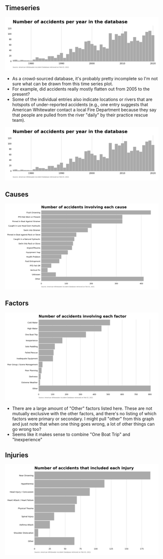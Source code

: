 ## Timeseries
![Number of accidents per year in the database](https://github.com/wckoeppen/whitewater-accidents/blob/main/outputs/latest-ts-count.png)
- As a crowd-sourced database, it's probably pretty incomplete so I'm not sure what can be drawn from this time series plot.
- For example, did accidents really mostly flatten out from 2005 to the present?
- Some of the individual entries also indicate locations or rivers that are hotspots of under-reported accidents (e.g., one entry suggests that American Whitewater contact a local Fire Department because they say that people are pulled from the river "daily" by their practice rescue team).

![Number of fatalities per year in the database](https://github.com/wckoeppen/whitewater-accidents/blob/main/outputs/latest-fatal-ts-count.png)

## Causes
![Number of accidents by cause](https://github.com/wckoeppen/whitewater-accidents/blob/main/outputs/latest-cause-count.png)

## Factors
![Number of accidents involving each factor](https://github.com/wckoeppen/whitewater-accidents/blob/main/outputs/latest-factor-count.png)

- There are a large amount of "Other" factors listed here. These are not mutually exclusive with the other factors, and there's no listing of which factors were primary or secondary. I might pull "other" from this graph and just note that when one thing goes wrong, a lot of other things can go wrong too?
- Seems like it makes sense to combine "One Boat Trip" and "Inexperience"

## Injuries
![Number of accidents that included each injury](https://github.com/wckoeppen/whitewater-accidents/blob/main/outputs/latest-injury-count.png)
